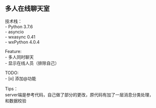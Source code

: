 ## 多人在线聊天室

技术栈：  
    - Python 3.7.6  
    - asyncio  
    - wxasync 0.41  
    - wxPython 4.0.4  

Feature:  
    - 多人同时聊天  
    - 显示在线人员（排除自己）  

TODO:  
    - [o] 添加@功能  

Tips：  
server端是参考代码，自己做了部分的更改，原代码有加了一层消息分类处理，和数据校验